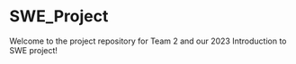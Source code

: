 # SWE_Project
Welcome to the project repository for Team 2 and our 2023 Introduction to SWE project!
